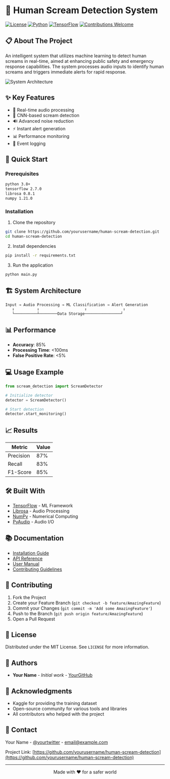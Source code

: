 # 🎯 Human Scream Detection System

[![License](https://img.shields.io/badge/License-MIT-blue.svg)](LICENSE)
[![Python](https://img.shields.io/badge/Python-3.8%2B-blue)](https://www.python.org/)
[![TensorFlow](https://img.shields.io/badge/TensorFlow-2.7.0-orange)](https://tensorflow.org/)
[![Contributions Welcome](https://img.shields.io/badge/contributions-welcome-brightgreen.svg)](CONTRIBUTING.md)

## 📋 About The Project
An intelligent system that utilizes machine learning to detect human screams in real-time, aimed at enhancing public safety and emergency response capabilities. The system processes audio inputs to identify human screams and triggers immediate alerts for rapid response.

![System Architecture](assets/system-architecture.png)

## ✨ Key Features
- 🎤 Real-time audio processing
- 🧠 CNN-based scream detection
- 🔊 Advanced noise reduction
- ⚡ Instant alert generation
- 📊 Performance monitoring
- 📝 Event logging

## 🚀 Quick Start

### Prerequisites
```bash
python 3.8+
tensorflow 2.7.0
librosa 0.8.1
numpy 1.21.0
```

### Installation
1. Clone the repository
```bash
git clone https://github.com/yourusername/human-scream-detection.git
cd human-scream-detection
```

2. Install dependencies
```bash
pip install -r requirements.txt
```

3. Run the application
```bash
python main.py
```

## 🏗️ System Architecture
```
Input → Audio Processing → ML Classification → Alert Generation
   ↑          ↑                    ↑                ↑
   └──────────┴────────Data Storage────────────────┘
```

## 📊 Performance
- **Accuracy**: 85%
- **Processing Time**: <100ms
- **False Positive Rate**: <5%

## 💻 Usage Example
```python
from scream_detection import ScreamDetector

# Initialize detector
detector = ScreamDetector()

# Start detection
detector.start_monitoring()
```

## 📈 Results
| Metric | Value |
|--------|--------|
| Precision | 87% |
| Recall | 83% |
| F1-Score | 85% |

## 🛠️ Built With
- [TensorFlow](https://tensorflow.org/) - ML Framework
- [Librosa](https://librosa.org/) - Audio Processing
- [NumPy](https://numpy.org/) - Numerical Computing
- [PyAudio](http://people.csail.mit.edu/hubert/pyaudio/) - Audio I/O

## 📚 Documentation
- [Installation Guide](docs/installation.md)
- [API Reference](docs/api.md)
- [User Manual](docs/manual.md)
- [Contributing Guidelines](CONTRIBUTING.md)

## 🤝 Contributing
1. Fork the Project
2. Create your Feature Branch (`git checkout -b feature/AmazingFeature`)
3. Commit your Changes (`git commit -m 'Add some AmazingFeature'`)
4. Push to the Branch (`git push origin feature/AmazingFeature`)
5. Open a Pull Request

## 📝 License
Distributed under the MIT License. See `LICENSE` for more information.

## 👥 Authors
- **Your Name** - *Initial work* - [YourGitHub](https://github.com/yourusername)

## 🙏 Acknowledgments
- Kaggle for providing the training dataset
- Open-source community for various tools and libraries
- All contributors who helped with the project

## 📧 Contact
Your Name - [@yourtwitter](https://twitter.com/yourtwitter) - email@example.com

Project Link: [https://github.com/yourusername/human-scream-detection](https://github.com/yourusername/human-scream-detection)

---
<p align="center">
Made with ❤️ for a safer world
</p>
